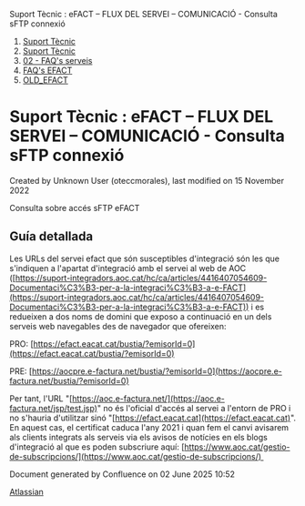 Suport Tècnic : eFACT – FLUX DEL SERVEI – COMUNICACIÓ - Consulta sFTP connexió  

1.  [Suport Tècnic](index.html)
2.  [Suport Tècnic](13893782.html)
3.  [02 - FAQ's serveis](26313393.html)
4.  [FAQ's EFACT](30867754.html)
5.  [OLD\_EFACT](OLD_EFACT_118555120.html)

Suport Tècnic : eFACT – FLUX DEL SERVEI – COMUNICACIÓ - Consulta sFTP connexió
==============================================================================

Created by Unknown User (oteccmorales), last modified on 15 November 2022

Consulta sobre accés sFTP eFACT

Guía detallada
--------------

  

Les URLs del servei efact que són susceptibles d'integració són les que s'indiquen a l'apartat d'integració amb el servei al web de AOC ([https://suport-integradors.aoc.cat/hc/ca/articles/4416407054609-Documentaci%C3%B3-per-a-la-integraci%C3%B3-a-e-FACT](https://suport-integradors.aoc.cat/hc/ca/articles/4416407054609-Documentaci%C3%B3-per-a-la-integraci%C3%B3-a-e-FACT)) i es redueixen a dos noms de domini que exposo a continuació en un dels serveis web navegables des de navegador que ofereixen:

  

PRO: [https://efact.eacat.cat/bustia/?emisorId=0](https://efact.eacat.cat/bustia/?emisorId=0)

PRE: [https://aocpre.e-factura.net/bustia/?emisorId=0](https://aocpre.e-factura.net/bustia/?emisorId=0)

  

Per tant, l'URL "[https://aoc.e-factura.net/](https://aoc.e-factura.net/jsp/test.jsp)" no és l'oficial d'accés al servei a l'entorn de PRO i no s'hauria d'utilitzar sinó "[https://efact.eacat.cat](https://efact.eacat.cat)". En aquest cas, el certificat caduca l'any 2021 i quan fem el canvi avisarem als clients integrats als serveis via els avisos de notícies en els blogs d'integració al que es poden subscriure aquí: [https://www.aoc.cat/gestio-de-subscripcions/](https://www.aoc.cat/gestio-de-subscripcions/) 

  

  

  

Document generated by Confluence on 02 June 2025 10:52

[Atlassian](http://www.atlassian.com/)